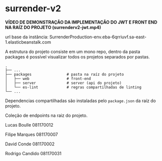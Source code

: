 # surrender-v2

**VÍDEO DE DEMONSTRAÇÃO DA IMPLEMENTAÇÃO DO JWT E FRONT END NA RAÍZ DO PROJETO (surrenderv2-jwt.mp4)**

url base da instância: SurrenderProduction-env.eba-6qrriuvf.sa-east-1.elasticbeanstalk.com


A estrutura do projeto consiste em um mono repo, dentro da pasta packages é possível visualizar todos os projetos separados por pastas.

    .
    ├── ...
    ├── packages                # pasta na raíz do projeto
    │   ├── web                 # front-end
    │   ├── server              # server (api do projeto)
    │   └── es-lint             # regras compartilhadas de linting
    └── ...

Dependencias compartilhadas são instaladas pelo `package.json` da raíz do projeto.

Coleção de endpoints na raiz do projeto.

Lucas Boulle 081170012

Filipe Marques 081170007

David Conde 081170002

Rodrigo Candido 081170031

